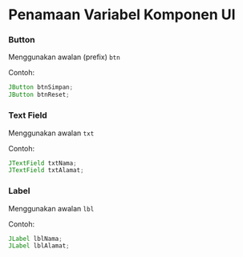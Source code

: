 # Penamaan Variabel Komponen UI

### Button
Menggunakan awalan (prefix) `btn`

Contoh:
```java
JButton btnSimpan;
JButton btnReset;
```

### Text Field
Menggunakan awalan `txt`

Contoh:
```java
JTextField txtNama;
JTextField txtAlamat;
```

### Label
Menggunakan awalan `lbl`

Contoh:
```java
JLabel lblNama;
JLabel lblAlamat;
```

